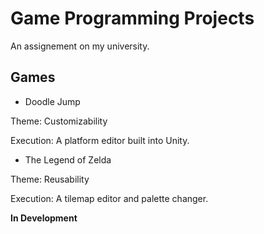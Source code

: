 # Game Programming Projects
An assignement on my university.

## Games
* Doodle Jump

Theme: Customizability

Execution: A platform editor built into Unity.

* The Legend of Zelda

Theme: Reusability

Execution: A tilemap editor and palette changer.

**In Development**
